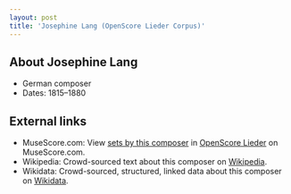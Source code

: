 ```yaml
---
layout: post
title: 'Josephine Lang (OpenScore Lieder Corpus)'
---
```


## About Josephine Lang

- German composer
- Dates: 1815–1880

## External links

- MuseScore.com: View [sets by this composer] in [OpenScore Lieder] on MuseScore.com.
- Wikipedia: Crowd-sourced text about this composer on [Wikipedia].
- Wikidata: Crowd-sourced, structured, linked data about this composer on [Wikidata].

[Wikipedia]: https://en.wikipedia.org/wiki/Josephine_Lang
[Wikidata]: https://www.wikidata.org/wiki/Q276246
[sets by this composer]: https://musescore.com/openscore-lieder-corpus/sets?order=title&text=Lang,+Josephine
[OpenScore Lieder]: https://musescore.com/openscore-lieder-corpus

